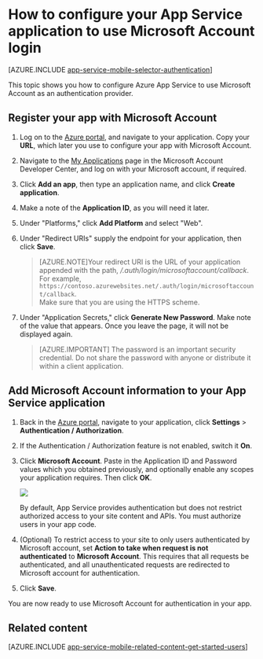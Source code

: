 <properties
	pageTitle="How to configure Microsoft Account authentication for your App Services application"
	description="Learn how to configure Microsoft Account authentication for your App Services application."
	authors="mattchenderson"
	services="app-service"
	documentationCenter=""
	manager="erikre"
	editor=""/>

<tags
	ms.service="app-service"
	ms.workload="mobile"
	ms.tgt_pltfrm="na"
	ms.devlang="multiple"
	ms.topic="article"
	ms.date="10/01/2016"
	ms.author="mahender"/>

# How to configure your App Service application to use Microsoft Account login

[AZURE.INCLUDE [app-service-mobile-selector-authentication](../../includes/app-service-mobile-selector-authentication.md)]

This topic shows you how to configure Azure App Service to use Microsoft Account as an authentication provider. 

## <a name="register-microsoft-account"> </a>Register your app with Microsoft Account

1. Log on to the [Azure portal], and navigate to your application. Copy your **URL**, which later you use to configure your app with Microsoft Account.

2. Navigate to the [My Applications] page in the Microsoft Account Developer Center, and log on with your Microsoft account, if required.

3. Click **Add an app**, then type an application name, and click **Create application**.

4. Make a note of the **Application ID**, as you will need it later. 

5. Under "Platforms," click **Add Platform** and select "Web".

6. Under "Redirect URIs" supply the endpoint for your application, then click **Save**. 
 
	>[AZURE.NOTE]Your redirect URI is the URL of your application appended with the path, _/.auth/login/microsoftaccount/callback_. For example, `https://contoso.azurewebsites.net/.auth/login/microsoftaccount/callback`.   
	>Make sure that you are using the HTTPS scheme.

7. Under "Application Secrets," click **Generate New Password**. Make note of the value that appears. Once you leave the page, it will not be displayed again.


    > [AZURE.IMPORTANT] The password is an important security credential. Do not share the password with anyone or distribute it within a client application.

## <a name="secrets"> </a>Add Microsoft Account information to your App Service application

1. Back in the [Azure portal], navigate to your application, click **Settings** > **Authentication / Authorization**.

2. If the Authentication / Authorization feature is not enabled, switch it **On**.

3. Click **Microsoft Account**. Paste in the Application ID and Password values which you obtained previously, and optionally enable any scopes your application requires. Then click **OK**.

    ![][1]

	By default, App Service provides authentication but does not restrict authorized access to your site content and APIs. You must authorize users in your app code.

4. (Optional) To restrict access to your site to only users authenticated by Microsoft account, set **Action to take when request is not authenticated** to **Microsoft Account**. This requires that all requests be authenticated, and all unauthenticated requests are redirected to Microsoft account for authentication.

5. Click **Save**.

You are now ready to use Microsoft Account for authentication in your app.

## <a name="related-content"> </a>Related content

[AZURE.INCLUDE [app-service-mobile-related-content-get-started-users](../../includes/app-service-mobile-related-content-get-started-users.md)]


<!-- Images. -->

[0]: ./media/app-service-mobile-how-to-configure-microsoft-authentication/app-service-microsoftaccount-redirect.png
[1]: ./media/app-service-mobile-how-to-configure-microsoft-authentication/mobile-app-microsoftaccount-settings.png

<!-- URLs. -->

[My Applications]: http://go.microsoft.com/fwlink/p/?LinkId=262039
[Azure portal]: https://portal.azure.com/
